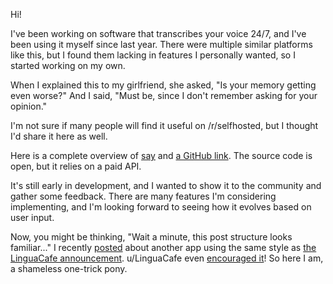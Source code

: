 Hi!

I've been working on software that transcribes your voice 24/7, and I've been using it myself since last year. There were multiple similar platforms like this, but I found them lacking in features I personally wanted, so I started working on my own.

When I explained this to my girlfriend, she asked, "Is your memory getting even worse?" And I said, "Must be, since I don't remember asking for your opinion."

I'm not sure if many people will find it useful on /r/selfhosted, but I thought I'd share it here as well.

Here is a complete overview of [say](https://github.com/8ta4/say/blob/e7fa58ba0bb330fc576892d925f1d316920e37c6/README.md#usage) and [a GitHub link](https://github.com/8ta4/say). The source code is open, but it relies on a paid API.

It's still early in development, and I wanted to show it to the community and gather some feedback. There are many features I'm considering implementing, and I'm looking forward to seeing how it evolves based on user input.

Now, you might be thinking, "Wait a minute, this post structure looks familiar..." I recently [posted](https://old.reddit.com/r/selfhosted/comments/1eeo860/i_created_accent_a_pronunciation_practice_platform) about another app using the same style as [the LinguaCafe announcement](https://old.reddit.com/r/languagelearning/comments/1aqpv49/linguacafe_a_reading_software_for_language). u/LinguaCafe even [encouraged it](https://old.reddit.com/r/selfhosted/comments/1eeo860/i_created_accent_a_pronunciation_practice_platform/lfj7q8m/)! So here I am, a shameless one-trick pony.
